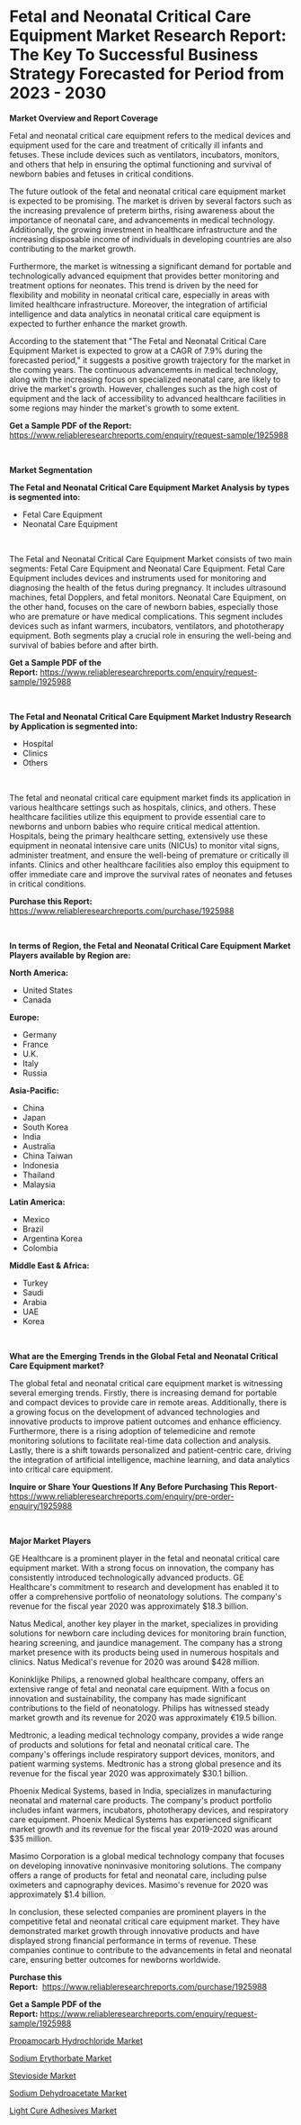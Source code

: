 <p><h1>Fetal and Neonatal Critical Care Equipment Market Research Report: The Key To Successful Business Strategy Forecasted for Period from 2023 - 2030</h1></p><p><strong>Market Overview and Report Coverage</strong></p>
<p><p>Fetal and neonatal critical care equipment refers to the medical devices and equipment used for the care and treatment of critically ill infants and fetuses. These include devices such as ventilators, incubators, monitors, and others that help in ensuring the optimal functioning and survival of newborn babies and fetuses in critical conditions.</p><p>The future outlook of the fetal and neonatal critical care equipment market is expected to be promising. The market is driven by several factors such as the increasing prevalence of preterm births, rising awareness about the importance of neonatal care, and advancements in medical technology. Additionally, the growing investment in healthcare infrastructure and the increasing disposable income of individuals in developing countries are also contributing to the market growth.</p><p>Furthermore, the market is witnessing a significant demand for portable and technologically advanced equipment that provides better monitoring and treatment options for neonates. This trend is driven by the need for flexibility and mobility in neonatal critical care, especially in areas with limited healthcare infrastructure. Moreover, the integration of artificial intelligence and data analytics in neonatal critical care equipment is expected to further enhance the market growth.</p><p>According to the statement that "The Fetal and Neonatal Critical Care Equipment Market is expected to grow at a CAGR of 7.9% during the forecasted period," it suggests a positive growth trajectory for the market in the coming years. The continuous advancements in medical technology, along with the increasing focus on specialized neonatal care, are likely to drive the market's growth. However, challenges such as the high cost of equipment and the lack of accessibility to advanced healthcare facilities in some regions may hinder the market's growth to some extent.</p></p>
<p><strong>Get a Sample PDF of the Report:</strong> <a href="https://www.reliableresearchreports.com/enquiry/request-sample/1925988">https://www.reliableresearchreports.com/enquiry/request-sample/1925988</a></p>
<p>&nbsp;</p>
<p><strong>Market Segmentation</strong></p>
<p><strong>The Fetal and Neonatal Critical Care Equipment Market Analysis by types is segmented into:</strong></p>
<p><ul><li>Fetal Care Equipment</li><li>Neonatal Care Equipment</li></ul></p>
<p>&nbsp;</p>
<p><p>The Fetal and Neonatal Critical Care Equipment Market consists of two main segments: Fetal Care Equipment and Neonatal Care Equipment. Fetal Care Equipment includes devices and instruments used for monitoring and diagnosing the health of the fetus during pregnancy. It includes ultrasound machines, fetal Dopplers, and fetal monitors. Neonatal Care Equipment, on the other hand, focuses on the care of newborn babies, especially those who are premature or have medical complications. This segment includes devices such as infant warmers, incubators, ventilators, and phototherapy equipment. Both segments play a crucial role in ensuring the well-being and survival of babies before and after birth.</p></p>
<p><strong>Get a Sample PDF of the Report:</strong>&nbsp;<a href="https://www.reliableresearchreports.com/enquiry/request-sample/1925988">https://www.reliableresearchreports.com/enquiry/request-sample/1925988</a></p>
<p>&nbsp;</p>
<p><strong>The Fetal and Neonatal Critical Care Equipment Market Industry Research by Application is segmented into:</strong></p>
<p><ul><li>Hospital</li><li>Clinics</li><li>Others</li></ul></p>
<p>&nbsp;</p>
<p><p>The fetal and neonatal critical care equipment market finds its application in various healthcare settings such as hospitals, clinics, and others. These healthcare facilities utilize this equipment to provide essential care to newborns and unborn babies who require critical medical attention. Hospitals, being the primary healthcare setting, extensively use these equipment in neonatal intensive care units (NICUs) to monitor vital signs, administer treatment, and ensure the well-being of premature or critically ill infants. Clinics and other healthcare facilities also employ this equipment to offer immediate care and improve the survival rates of neonates and fetuses in critical conditions.</p></p>
<p><strong>Purchase this Report:</strong>&nbsp; <a href="https://www.reliableresearchreports.com/purchase/1925988">https://www.reliableresearchreports.com/purchase/1925988</a></p>
<p>&nbsp;</p>
<p><strong>In terms of Region, the Fetal and Neonatal Critical Care Equipment Market Players available by Region are:</strong></p>
<p>
    <p> <strong> North America: </strong>
        <ul>
            <li>United States</li>
            <li>Canada</li>
        </ul>
        </p> 
    <p> <strong> Europe: </strong>
        <ul>
            <li>Germany</li>
            <li>France</li>
            <li>U.K.</li>
            <li>Italy</li>
            <li>Russia</li>
        </ul>
        </p> 
    <p> <strong> Asia-Pacific: </strong>
        <ul>
            <li>China</li>
            <li>Japan</li>
            <li>South Korea</li>
            <li>India</li>
            <li>Australia</li>
            <li>China Taiwan</li>
            <li>Indonesia</li>
            <li>Thailand</li>
            <li>Malaysia</li>
        </ul>
        </p> 
    <p> <strong> Latin America: </strong>
        <ul>
            <li>Mexico</li>
            <li>Brazil</li>
            <li>Argentina Korea</li>
            <li>Colombia</li>
        </ul>
        </p> 
    <p> <strong> Middle East & Africa: </strong>
        <ul>
            <li>Turkey</li>
            <li>Saudi</li>
            <li>Arabia</li>
            <li>UAE</li>
            <li>Korea</li>
        </ul>
    </p>
    </p>
<p>&nbsp;</p>
<p><strong>What are the Emerging Trends in the Global Fetal and Neonatal Critical Care Equipment market?</strong></p>
<p><p>The global fetal and neonatal critical care equipment market is witnessing several emerging trends. Firstly, there is increasing demand for portable and compact devices to provide care in remote areas. Additionally, there is a growing focus on the development of advanced technologies and innovative products to improve patient outcomes and enhance efficiency. Furthermore, there is a rising adoption of telemedicine and remote monitoring solutions to facilitate real-time data collection and analysis. Lastly, there is a shift towards personalized and patient-centric care, driving the integration of artificial intelligence, machine learning, and data analytics into critical care equipment.</p></p>
<p><strong>Inquire or Share Your Questions If Any Before Purchasing This Report</strong>- <a href="https://www.reliableresearchreports.com/enquiry/pre-order-enquiry/1925988">https://www.reliableresearchreports.com/enquiry/pre-order-enquiry/1925988</a></p>
<p>&nbsp;</p>
<p><strong>Major Market Players</strong></p>
<p><p>GE Healthcare is a prominent player in the fetal and neonatal critical care equipment market. With a strong focus on innovation, the company has consistently introduced technologically advanced products. GE Healthcare's commitment to research and development has enabled it to offer a comprehensive portfolio of neonatology solutions. The company's revenue for the fiscal year 2020 was approximately $18.3 billion.</p><p>Natus Medical, another key player in the market, specializes in providing solutions for newborn care including devices for monitoring brain function, hearing screening, and jaundice management. The company has a strong market presence with its products being used in numerous hospitals and clinics. Natus Medical's revenue for 2020 was around $428 million.</p><p>Koninklijke Philips, a renowned global healthcare company, offers an extensive range of fetal and neonatal care equipment. With a focus on innovation and sustainability, the company has made significant contributions to the field of neonatology. Philips has witnessed steady market growth and its revenue for 2020 was approximately €19.5 billion.</p><p>Medtronic, a leading medical technology company, provides a wide range of products and solutions for fetal and neonatal critical care. The company's offerings include respiratory support devices, monitors, and patient warming systems. Medtronic has a strong global presence and its revenue for the fiscal year 2020 was approximately $30.1 billion.</p><p>Phoenix Medical Systems, based in India, specializes in manufacturing neonatal and maternal care products. The company's product portfolio includes infant warmers, incubators, phototherapy devices, and respiratory care equipment. Phoenix Medical Systems has experienced significant market growth and its revenue for the fiscal year 2019-2020 was around $35 million.</p><p>Masimo Corporation is a global medical technology company that focuses on developing innovative noninvasive monitoring solutions. The company offers a range of products for fetal and neonatal care, including pulse oximeters and capnography devices. Masimo's revenue for 2020 was approximately $1.4 billion.</p><p>In conclusion, these selected companies are prominent players in the competitive fetal and neonatal critical care equipment market. They have demonstrated market growth through innovative products and have displayed strong financial performance in terms of revenue. These companies continue to contribute to the advancements in fetal and neonatal care, ensuring better outcomes for newborns worldwide.</p></p>
<p><strong>Purchase this Report:</strong>&nbsp;&nbsp;<a href="https://www.reliableresearchreports.com/purchase/1925988">https://www.reliableresearchreports.com/purchase/1925988</a></p>
<p></p>
<p><strong>Get a Sample PDF of the Report:</strong>&nbsp;<a href="https://www.reliableresearchreports.com/enquiry/request-sample/1925988">https://www.reliableresearchreports.com/enquiry/request-sample/1925988</a></p>
<p><p><a href="https://medium.com/@robbleannon/propamocarb-hydrochloride-market-size-cagr-trends-2024-2030-7d053983e383">Propamocarb Hydrochloride Market</a></p><p><a href="https://medium.com/@russpollich/decoding-sodium-erythorbate-market-metrics-market-share-trends-and-growth-patterns-5f22f5217106">Sodium Erythorbate Market</a></p><p><a href="https://medium.com/@marcoslemke2023/decoding-stevioside-market-metrics-market-share-trends-and-growth-patterns-8afa92824e51">Stevioside Market</a></p><p><a href="https://medium.com/@siennaferry2023/sodium-dehydroacetate-market-competitive-analysis-market-trends-and-forecast-to-2030-648f21cb8888">Sodium Dehydroacetate Market</a></p><p><a href="https://medium.com/@adellalesch/light-cure-adhesives-market-insight-market-trends-growth-forecasted-from-2023-to-2030-f9c06a15373d">Light Cure Adhesives Market</a></p></p>